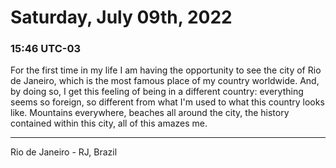 # Saturday, July 09th, 2022

### 15:46 UTC-03

For the first time in my life I am having the opportunity to see the city of Rio
de Janeiro, which is the most famous place of my country worldwide. And, by doing
so, I get this feeling of being in a different country: everything seems so foreign,
so different from what I'm used to what this country looks like. Mountains everywhere,
beaches all around the city, the history contained within this city, all of this
amazes me.

---

Rio de Janeiro - RJ, Brazil
